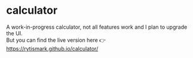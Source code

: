 # calculator

A work-in-progress calculator, not all features work and I plan to upgrade the UI.\
But you can find the live version here 👉 https://rytismark.github.io/calculator/
